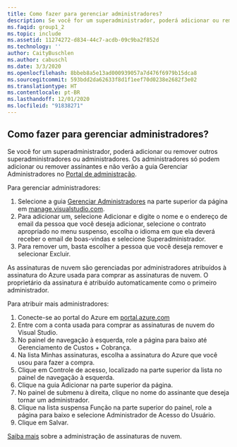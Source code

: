 ```yaml
---
title: Como fazer para gerenciar administradores?
description: Se você for um superadministrador, poderá adicionar ou remover outros superadministradores ou administradores. Os administradores só podem adicionar ou remover assinantes...
ms.faqid: group1_2
ms.topic: include
ms.assetid: 11274272-d834-44c7-acdb-09c9ba2f852d
ms.technology: ''
author: CaityBuschlen
ms.author: cabuschl
ms.date: 3/3/2020
ms.openlocfilehash: 8bbeb8a5e13ad000939057a7d476f6979b15dca8
ms.sourcegitcommit: 593bdd2da62633f8d1f1eef70d0238e2682f3e02
ms.translationtype: HT
ms.contentlocale: pt-BR
ms.lasthandoff: 12/01/2020
ms.locfileid: "91838271"
---
```

## <a name="how-do-i-manage-administrators"></a>Como fazer para gerenciar administradores?

Se você for um superadministrador, poderá adicionar ou remover outros superadministradores ou administradores. Os administradores só podem adicionar ou remover assinantes e não verão a guia Gerenciar Administradores no [Portal de administração](https://manage.visualstudio.com).

Para gerenciar administradores:

1. Selecione a guia [Gerenciar Administradores](https://manage.visualstudio.com/administrators) na parte superior da página em [manage.visualstudio.com](https://manage.visualstudio.com).
2. Para adicionar um, selecione Adicionar e digite o nome e o endereço de email da pessoa que você deseja adicionar, selecione o contrato apropriado no menu suspenso, escolha o idioma em que ela deverá receber o email de boas-vindas e selecione Superadministrador.
3. Para remover um, basta escolher a pessoa que você deseja remover e selecionar Excluir.

As assinaturas de nuvem são gerenciadas por administradores atribuídos à assinatura do Azure usada para comprar as assinaturas de nuvem. O proprietário da assinatura é atribuído automaticamente como o primeiro administrador.

Para atribuir mais administradores:

1. Conecte-se ao portal do Azure em [portal.azure.com](https://portal.azure.com)
2. Entre com a conta usada para comprar as assinaturas de nuvem do Visual Studio.
3. No painel de navegação à esquerda, role a página para baixo até Gerenciamento de Custos + Cobrança.
4. Na lista Minhas assinaturas, escolha a assinatura do Azure que você usou para fazer a compra.
5. Clique em Controle de acesso, localizado na parte superior da lista no painel de navegação à esquerda.
6. Clique na guia Adicionar na parte superior da página.
7. No painel de submenu à direita, clique no nome do assinante que deseja tornar um administrador.
8. Clique na lista suspensa Função na parte superior do painel, role a página para baixo e selecione Administrador de Acesso do Usuário.
9. Clique em Salvar.

[Saiba mais](https://docs.microsoft.com/visualstudio/subscriptions/cloud-admin) sobre a administração de assinaturas de nuvem.
